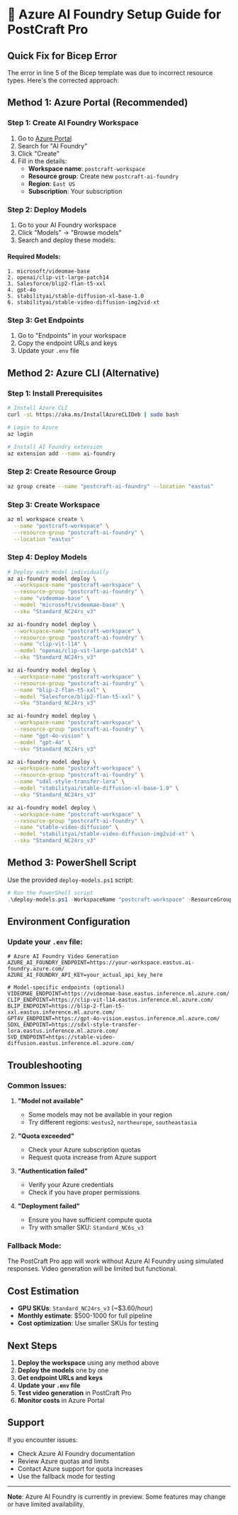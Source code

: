 # 🚀 Azure AI Foundry Setup Guide for PostCraft Pro

## Quick Fix for Bicep Error

The error in line 5 of the Bicep template was due to incorrect resource types. Here's the corrected approach:

## Method 1: Azure Portal (Recommended)

### Step 1: Create AI Foundry Workspace
1. Go to [Azure Portal](https://portal.azure.com)
2. Search for "AI Foundry"
3. Click "Create"
4. Fill in the details:
   - **Workspace name**: `postcraft-workspace`
   - **Resource group**: Create new `postcraft-ai-foundry`
   - **Region**: `East US`
   - **Subscription**: Your subscription

### Step 2: Deploy Models
1. Go to your AI Foundry workspace
2. Click "Models" → "Browse models"
3. Search and deploy these models:

#### Required Models:
```
1. microsoft/videomae-base
2. openai/clip-vit-large-patch14
3. Salesforce/blip2-flan-t5-xxl
4. gpt-4o
5. stabilityai/stable-diffusion-xl-base-1.0
6. stabilityai/stable-video-diffusion-img2vid-xt
```

### Step 3: Get Endpoints
1. Go to "Endpoints" in your workspace
2. Copy the endpoint URLs and keys
3. Update your `.env` file

## Method 2: Azure CLI (Alternative)

### Step 1: Install Prerequisites
```bash
# Install Azure CLI
curl -sL https://aka.ms/InstallAzureCLIDeb | sudo bash

# Login to Azure
az login

# Install AI Foundry extension
az extension add --name ai-foundry
```

### Step 2: Create Resource Group
```bash
az group create --name "postcraft-ai-foundry" --location "eastus"
```

### Step 3: Create Workspace
```bash
az ml workspace create \
  --name "postcraft-workspace" \
  --resource-group "postcraft-ai-foundry" \
  --location "eastus"
```

### Step 4: Deploy Models
```bash
# Deploy each model individually
az ai-foundry model deploy \
  --workspace-name "postcraft-workspace" \
  --resource-group "postcraft-ai-foundry" \
  --name "videomae-base" \
  --model "microsoft/videomae-base" \
  --sku "Standard_NC24rs_v3"

az ai-foundry model deploy \
  --workspace-name "postcraft-workspace" \
  --resource-group "postcraft-ai-foundry" \
  --name "clip-vit-l14" \
  --model "openai/clip-vit-large-patch14" \
  --sku "Standard_NC24rs_v3"

az ai-foundry model deploy \
  --workspace-name "postcraft-workspace" \
  --resource-group "postcraft-ai-foundry" \
  --name "blip-2-flan-t5-xxl" \
  --model "Salesforce/blip2-flan-t5-xxl" \
  --sku "Standard_NC24rs_v3"

az ai-foundry model deploy \
  --workspace-name "postcraft-workspace" \
  --resource-group "postcraft-ai-foundry" \
  --name "gpt-4o-vision" \
  --model "gpt-4o" \
  --sku "Standard_NC24rs_v3"

az ai-foundry model deploy \
  --workspace-name "postcraft-workspace" \
  --resource-group "postcraft-ai-foundry" \
  --name "sdxl-style-transfer-lora" \
  --model "stabilityai/stable-diffusion-xl-base-1.0" \
  --sku "Standard_NC24rs_v3"

az ai-foundry model deploy \
  --workspace-name "postcraft-workspace" \
  --resource-group "postcraft-ai-foundry" \
  --name "stable-video-diffusion" \
  --model "stabilityai/stable-video-diffusion-img2vid-xt" \
  --sku "Standard_NC24rs_v3"
```

## Method 3: PowerShell Script

Use the provided `deploy-models.ps1` script:

```powershell
# Run the PowerShell script
.\deploy-models.ps1 -WorkspaceName "postcraft-workspace" -ResourceGroup "postcraft-ai-foundry"
```

## Environment Configuration

### Update your `.env` file:
```env
# Azure AI Foundry Video Generation
AZURE_AI_FOUNDRY_ENDPOINT=https://your-workspace.eastus.ai-foundry.azure.com/
AZURE_AI_FOUNDRY_API_KEY=your_actual_api_key_here

# Model-specific endpoints (optional)
VIDEOMAE_ENDPOINT=https://videomae-base.eastus.inference.ml.azure.com/
CLIP_ENDPOINT=https://clip-vit-l14.eastus.inference.ml.azure.com/
BLIP_ENDPOINT=https://blip-2-flan-t5-xxl.eastus.inference.ml.azure.com/
GPT4V_ENDPOINT=https://gpt-4o-vision.eastus.inference.ml.azure.com/
SDXL_ENDPOINT=https://sdxl-style-transfer-lora.eastus.inference.ml.azure.com/
SVD_ENDPOINT=https://stable-video-diffusion.eastus.inference.ml.azure.com/
```

## Troubleshooting

### Common Issues:

1. **"Model not available"**
   - Some models may not be available in your region
   - Try different regions: `westus2`, `northeurope`, `southeastasia`

2. **"Quota exceeded"**
   - Check your Azure subscription quotas
   - Request quota increase from Azure support

3. **"Authentication failed"**
   - Verify your Azure credentials
   - Check if you have proper permissions

4. **"Deployment failed"**
   - Ensure you have sufficient compute quota
   - Try with smaller SKU: `Standard_NC6s_v3`

### Fallback Mode:
The PostCraft Pro app will work without Azure AI Foundry using simulated responses. Video generation will be limited but functional.

## Cost Estimation

- **GPU SKUs**: `Standard_NC24rs_v3` (~$3.60/hour)
- **Monthly estimate**: $500-1000 for full pipeline
- **Cost optimization**: Use smaller SKUs for testing

## Next Steps

1. **Deploy the workspace** using any method above
2. **Deploy the models** one by one
3. **Get endpoint URLs and keys**
4. **Update your `.env` file**
5. **Test video generation** in PostCraft Pro
6. **Monitor costs** in Azure Portal

## Support

If you encounter issues:
- Check Azure AI Foundry documentation
- Review Azure quotas and limits
- Contact Azure support for quota increases
- Use the fallback mode for testing

---

**Note**: Azure AI Foundry is currently in preview. Some features may change or have limited availability. 